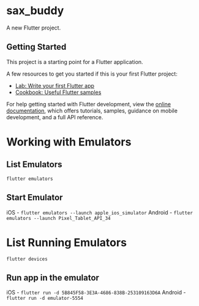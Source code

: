 # sax_buddy

A new Flutter project.

## Getting Started

This project is a starting point for a Flutter application.

A few resources to get you started if this is your first Flutter project:

- [Lab: Write your first Flutter app](https://docs.flutter.dev/get-started/codelab)
- [Cookbook: Useful Flutter samples](https://docs.flutter.dev/cookbook)

For help getting started with Flutter development, view the
[online documentation](https://docs.flutter.dev/), which offers tutorials,
samples, guidance on mobile development, and a full API reference.


# Working with Emulators

## List Emulators

`flutter emulators`

## Start Emulator

iOS - `flutter emulators --launch apple_ios_simulator`
Android - `flutter emulators --launch Pixel_Tablet_API_34`

# List Running Emulators

`flutter devices`

## Run app in the emulator

iOS - `flutter run -d 5B845F58-3E3A-4686-838B-253109163D6A`
Android - `flutter run -d emulator-5554`